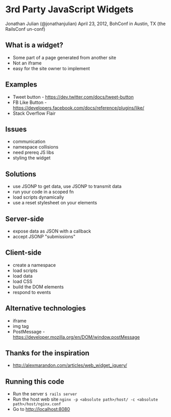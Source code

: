 # 3rd Party JavaScript Widgets
Jonathan Julian (@jonathanjulian)
April 23, 2012, BohConf in Austin, TX (the RailsConf un-conf)

## What is a widget?
* Some part of a page generated from another site
* Not an iframe
* easy for the site owner to implement

## Examples
* Tweet button - <https://dev.twitter.com/docs/tweet-button>
* FB Like Button - <https://developers.facebook.com/docs/reference/plugins/like/>
* Stack Overflow Flair

## Issues
* communication
* namespace collisions
* need prereq JS libs
* styling the widget

## Solutions
* use JSONP to get data, use JSONP to transmit data
* run your code in a scoped fn
* load scripts dynamically
* use a reset stylesheet on your elements

## Server-side
* expose data as JSON with a callback
* accept JSONP "submissions"

## Client-side
* create a namespace
* load scripts
* load data
* load CSS
* build the DOM elements
* respond to events

## Alternative technologies
* iframe
* img tag
* PostMessage - <https://developer.mozilla.org/en/DOM/window.postMessage>

## Thanks for the inspiration
* <http://alexmarandon.com/articles/web_widget_jquery/>

## Running this code
* Run the server `$ rails server`
* Run the host web site `nginx -p <absolute path>/host/ -c <absolute path>/host/nginx.conf`
* Go to <http://localhost:8080>
